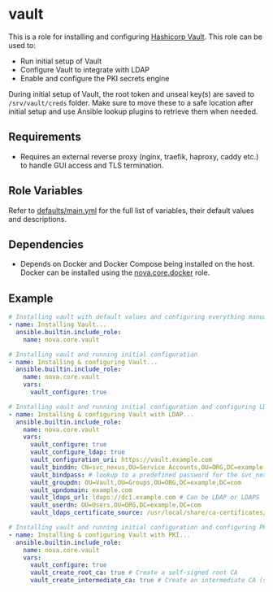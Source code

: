 # vault

This is a role for installing and configuring [Hashicorp Vault](https://www.hashicorp.com/products/vault). This role can be used to:

- Run initial setup of Vault
- Configure Vault to integrate with LDAP
- Enable and configure the PKI secrets engine

During initial setup of Vault, the root token and unseal key(s) are saved to `/srv/vault/creds` folder. Make sure to move these to a safe location after initial setup and use Ansible lookup plugins to retrieve them when needed.

## Requirements

- Requires an external reverse proxy (nginx, traefik, haproxy, caddy etc.) to handle GUI access and TLS termination.

## Role Variables

Refer to [defaults/main.yml](https://github.com/novateams/nova.core/blob/main/nova/core/roles/vault/defaults/main.yml) for the full list of variables, their default values and descriptions.

## Dependencies

- Depends on Docker and Docker Compose being installed on the host. Docker can be installed using the [nova.core.docker](https://github.com/novateams/nova.core/tree/main/nova/core/roles/docker) role.

## Example

```yaml
# Installing vault with default values and configuring everything manually
- name: Installing Vault...
  ansible.builtin.include_role:
    name: nova.core.vault
```

```yaml
# Installing vault and running initial configuration
- name: Installing & configuring Vault...
  ansible.builtin.include_role:
    name: nova.core.vault
    vars:
      vault_configure: true
```

```yaml
# Installing vault and running initial configuration and configuring LDAP
- name: Installing & configuring Vault with LDAP...
  ansible.builtin.include_role:
    name: nova.core.vault
    vars:
      vault_configure: true
      vault_configure_ldap: true
      vault_configuration_uri: https://vault.example.com
      vault_binddn: CN=svc_nexus,OU=Service Accounts,OU=ORG,DC=example,DC=com
      vault_bindpass: # lookup to a predefined password for the svc_nexus user
      vault_groupdn: OU=Vault,OU=Groups,OU=ORG,DC=example,DC=com
      vault_upndomain: example.com
      vault_ldaps_url: ldaps://dc1.example.com # Can be LDAP or LDAPS
      vault_userdn: OU=Users,OU=ORG,DC=example,DC=com
      vault_ldaps_certificate_source: /usr/local/share/ca-certificates/LDAPRootCA.crt # Path or URL to the LDAP server's root CA certificate
```

```yaml
# Installing vault and running initial configuration and configuring PKI with default values
- name: Installing & configuring Vault with PKI...
  ansible.builtin.include_role:
    name: nova.core.vault
    vars:
      vault_configure: true
      vault_create_root_ca: true # Create a self-signed root CA
      vault_create_intermediate_ca: true # Create an intermediate CA (signed by the root CA)
```
